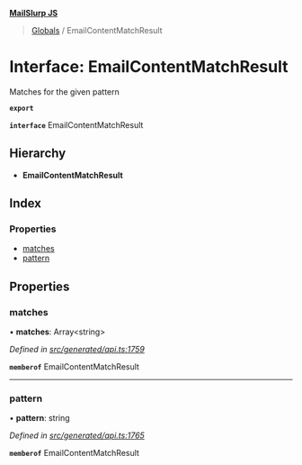**[MailSlurp JS](../README.md)**

> [Globals](../README.md) / EmailContentMatchResult

# Interface: EmailContentMatchResult

Matches for the given pattern

**`export`** 

**`interface`** EmailContentMatchResult

## Hierarchy

* **EmailContentMatchResult**

## Index

### Properties

* [matches](emailcontentmatchresult.md#matches)
* [pattern](emailcontentmatchresult.md#pattern)

## Properties

### matches

•  **matches**: Array\<string>

*Defined in [src/generated/api.ts:1759](https://github.com/mailslurp/mailslurp-client/blob/05090ce/src/generated/api.ts#L1759)*

**`memberof`** EmailContentMatchResult

___

### pattern

•  **pattern**: string

*Defined in [src/generated/api.ts:1765](https://github.com/mailslurp/mailslurp-client/blob/05090ce/src/generated/api.ts#L1765)*

**`memberof`** EmailContentMatchResult
